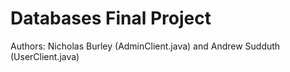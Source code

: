 # Databases Final Project
Authors: Nicholas Burley (AdminClient.java) and Andrew Sudduth (UserClient.java)
